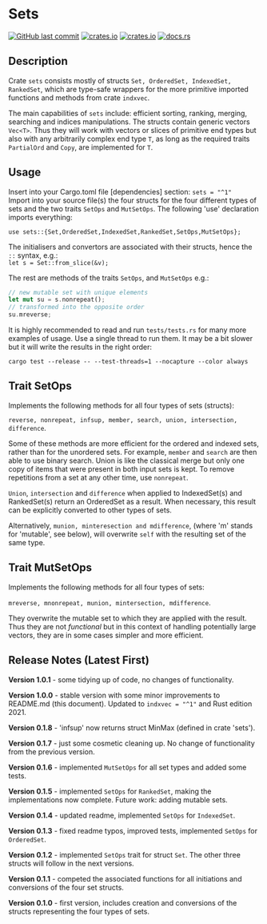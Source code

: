# Sets

[<img alt="GitHub last commit" src="https://img.shields.io/github/last-commit/liborty/sets/HEAD?logo=github">](https://github.com/liborty/sets)
[<img alt="crates.io" src="https://img.shields.io/crates/v/sets?logo=rust">](https://crates.io/crates/sets)
[<img alt="crates.io" src="https://img.shields.io/crates/d/sets?logo=rust">](https://crates.io/crates/sets)
[<img alt="docs.rs" src="https://img.shields.io/docsrs/sets?logo=rust&logoColor=white">](https://docs.rs/sets/)

## Description

Crate `sets` consists mostly of structs `Set, OrderedSet, IndexedSet, RankedSet`, which are type-safe wrappers for the more primitive imported functions and methods from crate `indxvec`.

The main capabilities of `sets` include: efficient sorting, ranking, merging, searching and indices manipulations. The structs contain generic vectors `Vec<T>`. Thus they will work with vectors or slices of primitive end types but also with any arbitrarily complex end type `T`, as long as the required traits `PartialOrd` and `Copy`, are implemented for `T`.

## Usage

Insert into your Cargo.toml file [dependencies] section: `sets = "^1"`  
Import into your source file(s) the four structs for the four different types of sets and the two traits `SetOps` and `MutSetOps`. The following 'use' declaration imports everything:

```use sets::{Set,OrderedSet,IndexedSet,RankedSet,SetOps,MutSetOps};```

The initialisers and convertors are associated with their structs, hence the `::` syntax, e.g.:  
```let s = Set::from_slice(&v);```

The rest are methods of the traits `SetOps`, and `MutSetOps` e.g.:

```rust
// new mutable set with unique elements  
let mut su = s.nonrepeat();
// transformed into the opposite order  
su.mreverse; 
```

It is highly recommended to read and run `tests/tests.rs` for many more examples of usage. Use a single thread to run them. It may be a bit slower but it will write the results in the right order:

`cargo test --release -- --test-threads=1 --nocapture --color always`

## Trait SetOps

Implements the following methods for all four types of sets (structs):

`reverse, nonrepeat, infsup, member, search, union, intersection, difference`.

 Some of these methods are more efficient for the ordered and indexed sets, rather than for the unordered sets. For example, `member` and `search` are then able to use binary search. Union is like the classical merge but only one copy of items that were present in both input sets is kept. To remove repetitions from a set at any other time, use `nonrepeat`.

`Union`, `intersection` and `difference` when applied to IndexedSet(s) and RankedSet(s) return an OrderedSet as a result. When necessary, this result can be explicitly converted to other types of sets.

Alternatively, `munion, minteresection and mdifference`, (where 'm' stands for 'mutable', see below), will overwrite `self` with the resulting set of the same type.

## Trait MutSetOps

Implements the following methods for all four types of sets:

`mreverse, mnonrepeat, munion, mintersection, mdifference`.

They overwrite the mutable set to which they are applied with the result. Thus they are not *functional* but in this context of handling potentially large vectors, they are in some cases simpler and more efficient.

## Release Notes (Latest First)

**Version 1.0.1** - some tidying up of code, no changes of functionality.

**Version 1.0.0** - stable version with some minor improvements to README.md (this document). Updated to `indxvec = "^1"` and Rust edition 2021.

**Version 0.1.8** - 'infsup' now returns struct MinMax (defined in crate 'sets').

**Version 0.1.7** - just some cosmetic cleaning up. No change of functionality from the previous version.

**Version 0.1.6** - implemented `MutSetOps` for all set types and added some tests.

**Version 0.1.5** - implemented `SetOps` for `RankedSet`, making the implementations now complete. Future work: adding  mutable sets.

**Version 0.1.4** - updated readme, implemented `SetOps` for `IndexedSet`.

**Version 0.1.3** - fixed readme typos, improved tests, implemented `SetOps` for `OrderedSet`.

**Version 0.1.2** - implemented `SetOps` trait for struct `Set`. The other three structs will follow in the next versions.

**Version 0.1.1** - competed the associated functions for all initiations and conversions of the four set structs.

**Version 0.1.0** - first version, includes creation and conversions of the structs representing the four types of sets.
